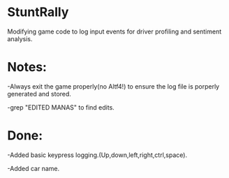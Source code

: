 # StuntRally
Modifying game code to log input events for driver profiling and sentiment analysis.

# Notes:

-Always exit the game properly(no Altf4!) to ensure the log file is porperly generated and stored.

-grep "EDITED MANAS" to find edits.

# Done:

-Added basic keypress logging.(Up,down,left,right,ctrl,space).

-Added car name.


